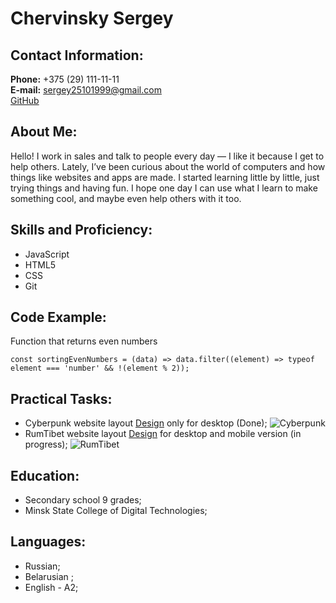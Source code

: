 # Chervinsky Sergey

## Contact Information: 

**Phone:** +375 (29) 111-11-11  
**E-mail:** sergey25101999@gmail.com  
[GitHub](https://github.com/lxxxFOXxxxl)

## About Me: 

Hello! I work in sales and talk to people every day — I like it because I get to help others. Lately, I’ve been curious about the world of computers and how things like websites and apps are made. I started learning little by little, just trying things and having fun. I hope one day I can use what I learn to make something cool, and maybe even help others with it too.

## Skills and Proficiency: 

* JavaScript
* HTML5
* CSS
* Git

## Code Example: 

Function that returns even numbers

```JS 
const sortingEvenNumbers = (data) => data.filter((element) => typeof element === 'number' && !(element % 2));
```

## Practical Tasks: 

* Cyberpunk website layout [Design](https://www.figma.com/design/cyOuCcxqhxwqCrillGbcFm/Cyberpunk?node-id=0-1&p=f) only for desktop (Done);
![Cyberpunk](../rsschool-cv/imgs/hero.jpg)
* RumTibet website layout [Design](https://www.figma.com/file/NrPZZU8u1sLytOicIHcIAx/%D0%A0%D1%83%D0%BC%D0%A2%D0%B8%D0%B1%D0%B5%D1%82?type=design&node-id=0-1&mode=design&t=apziinh4RtDEQTpG-0) for desktop and mobile version (in progress);
![RumTibet](../rsschool-cv//imgs/RumTibet1.jpg)

## Education:

* Secondary school 9 grades;
* Minsk State College of Digital Technologies;

## Languages:
* Russian;
* Belarusian ;
* English - A2;
